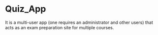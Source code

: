 # Quiz_App
It is a multi-user app (one requires an administrator and other users) that acts as an exam preparation site for multiple courses.
